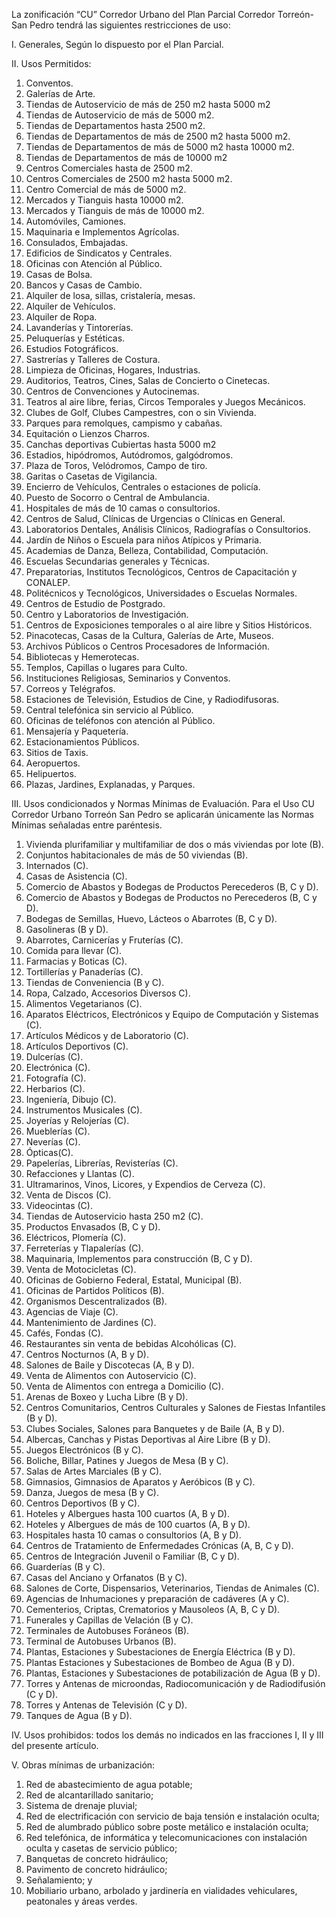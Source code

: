 
La zonificación “CU” Corredor Urbano del Plan Parcial Corredor Torreón-San Pedro tendrá las siguientes restricciones de uso:

I. Generales, Según lo dispuesto por el Plan Parcial.

II. Usos Permitidos:

1. Conventos.
2. Galerías de Arte.
3. Tiendas de Autoservicio de más de 250 m2 hasta 5000 m2
4. Tiendas de Autoservicio de más de 5000 m2.
5. Tiendas de Departamentos hasta 2500 m2.
6. Tiendas de Departamentos de más de 2500 m2 hasta 5000 m2.
7. Tiendas de Departamentos de más de 5000 m2 hasta 10000 m2.
8. Tiendas de Departamentos de más de 10000 m2
9. Centros Comerciales hasta de 2500 m2.
10. Centros Comerciales de 2500 m2 hasta 5000 m2.
11. Centro Comercial de más de 5000 m2.
12. Mercados y Tianguis hasta 10000 m2.
13. Mercados y Tianguis de más de 10000 m2.
14. Automóviles, Camiones.
15. Maquinaria e Implementos Agrícolas.
16. Consulados, Embajadas.
17. Edificios de Sindicatos y Centrales.
18. Oficinas con Atención al Público.
19. Casas de Bolsa.
20. Bancos y Casas de Cambio.
21. Alquiler de losa, sillas, cristalería, mesas.
22. Alquiler de Vehículos.
23. Alquiler de Ropa.
24. Lavanderías y Tintorerías.
25. Peluquerías y Estéticas.
26. Estudios Fotográficos.
27. Sastrerías y Talleres de Costura.
28. Limpieza de Oficinas, Hogares, Industrias.
29. Auditorios, Teatros, Cines, Salas de Concierto o Cinetecas.
30. Centros de Convenciones y Autocinemas.
31. Teatros al aire libre, ferias, Circos Temporales y Juegos Mecánicos.
32. Clubes de Golf, Clubes Campestres, con o sin Vivienda.
33. Parques para remolques, campismo y cabañas.
34. Equitación o Lienzos Charros.
35. Canchas deportivas Cubiertas hasta 5000 m2
36. Estadios, hipódromos, Autódromos, galgódromos.
37. Plaza de Toros, Velódromos, Campo de tiro.
38. Garitas o Casetas de Vigilancia.
39. Encierro de Vehículos, Centrales o estaciones de policía.
40. Puesto de Socorro o Central de Ambulancia.
41. Hospitales de más de 10 camas o consultorios.
42. Centros de Salud, Clínicas de Urgencias o Clínicas en General.
43. Laboratorios Dentales, Análisis Clínicos, Radiografías o Consultorios.
44. Jardín de Niños o Escuela para niños Atípicos y Primaria.
45. Academias de Danza, Belleza, Contabilidad, Computación.
46. Escuelas Secundarias generales y Técnicas.
47. Preparatorias, Institutos Tecnológicos, Centros de Capacitación y CONALEP.
48. Politécnicos y Tecnológicos, Universidades o Escuelas Normales.
49. Centros de Estudio de Postgrado.
50. Centro y Laboratorios de Investigación.
51. Centros de Exposiciones temporales o al aire libre y Sitios Históricos.
52. Pinacotecas, Casas de la Cultura, Galerías de Arte, Museos.
53. Archivos Públicos o Centros Procesadores de Información.
54. Bibliotecas y Hemerotecas.
55. Templos, Capillas o lugares para Culto.
56. Instituciones Religiosas, Seminarios y Conventos.
57. Correos y Telégrafos.
58. Estaciones de Televisión, Estudios de Cine, y Radiodifusoras.
59. Central telefónica sin servicio al Público.
60. Oficinas de teléfonos con atención al Público.
61. Mensajería y Paquetería.
62. Estacionamientos Públicos.
63. Sitios de Taxis.
64. Aeropuertos.
65. Helipuertos.
66. Plazas, Jardines, Explanadas, y Parques.

III. Usos condicionados y Normas Mínimas de Evaluación. Para el Uso CU Corredor Urbano Torreón San Pedro se aplicarán únicamente las Normas Mínimas señaladas entre paréntesis.

1. Vivienda plurifamiliar y multifamiliar de dos o más viviendas por lote (B).
2. Conjuntos habitacionales de más de 50 viviendas (B).
3. Internados (C).
4. Casas de Asistencia (C).
5. Comercio de Abastos y Bodegas de Productos Perecederos (B, C y D).
6. Comercio de Abastos y Bodegas de Productos no Perecederos (B, C y D).
7. Bodegas de Semillas, Huevo, Lácteos o Abarrotes (B, C y D).
8. Gasolineras (B y D).
9. Abarrotes, Carnicerías y Fruterías (C).
10. Comida para llevar (C).
11. Farmacias y Boticas (C).
12. Tortillerías y Panaderías (C).
13. Tiendas de Conveniencia (B y C).
14. Ropa, Calzado, Accesorios Diversos C).
15. Alimentos Vegetarianos (C).
16. Aparatos Eléctricos, Electrónicos y Equipo de Computación y Sistemas (C).
17. Artículos Médicos y de Laboratorio (C).
18. Artículos Deportivos (C).
19. Dulcerías (C).
20. Electrónica (C).
21. Fotografía (C).
22. Herbarios (C).
23. Ingeniería, Dibujo (C).
24. Instrumentos Musicales (C).
25. Joyerías y Relojerías (C).
26. Mueblerías (C).
27. Neverías (C).
28. Ópticas(C).
29. Papelerías, Librerías, Revisterías (C).
30. Refacciones y Llantas (C).
31. Ultramarinos, Vinos, Licores, y Expendios de Cerveza (C).
32. Venta de Discos (C).
33. Videocintas (C).
34. Tiendas de Autoservicio hasta 250 m2 (C).
35. Productos Envasados (B, C y D).
36. Eléctricos, Plomería (C).
37. Ferreterías y Tlapalerías (C).
38. Maquinaria, Implementos para construcción (B, C y D).
39. Venta de Motocicletas (C).
40. Oficinas de Gobierno Federal, Estatal, Municipal (B).
41. Oficinas de Partidos Políticos (B).
42. Organismos Descentralizados (B).
43. Agencias de Viaje (C).
44. Mantenimiento de Jardines (C).
45. Cafés, Fondas (C).
46. Restaurantes sin venta de bebidas Alcohólicas (C).
47. Centros Nocturnos (A, B y D).
48. Salones de Baile y Discotecas (A, B y D).
49. Venta de Alimentos con Autoservicio (C).
50. Venta de Alimentos con entrega a Domicilio (C).
51. Arenas de Boxeo y Lucha Libre (B y D).
52. Centros Comunitarios, Centros Culturales y Salones de Fiestas Infantiles (B y D).
53. Clubes Sociales, Salones para Banquetes y de Baile (A, B y D).
54. Albercas, Canchas y Pistas Deportivas al Aire Libre (B y D).
55. Juegos Electrónicos (B y C).
56. Boliche, Billar, Patines y Juegos de Mesa (B y C).
57. Salas de Artes Marciales (B y C).
58. Gimnasios, Gimnasios de Aparatos y Aeróbicos (B y C).
59. Danza, Juegos de mesa (B y C).
60. Centros Deportivos (B y C).
61. Hoteles y Albergues hasta 100 cuartos (A, B y D).
62. Hoteles y Albergues de más de 100 cuartos (A, B y D).
63. Hospitales hasta 10 camas o consultorios (A, B y D).
64. Centros de Tratamiento de Enfermedades Crónicas (A, B, C y D).
65. Centros de Integración Juvenil o Familiar (B, C y D).
66. Guarderías (B y C).
67. Casas del Anciano y Orfanatos (B y C).
68. Salones de Corte, Dispensarios, Veterinarios, Tiendas de Animales (C).
69. Agencias de Inhumaciones y preparación de cadáveres (A y C).
70. Cementerios, Criptas, Crematorios y Mausoleos (A, B, C y D).
71. Funerales y Capillas de Velación (B y C).
72. Terminales de Autobuses Foráneos (B).
73. Terminal de Autobuses Urbanos (B).
74. Plantas, Estaciones y Subestaciones de Energía Eléctrica (B y D).
75. Plantas Estaciones y Subestaciones de Bombeo de Agua (B y D).
76. Plantas, Estaciones y Subestaciones de potabilización de Agua (B y D).
77. Torres y Antenas de microondas, Radiocomunicación y de Radiodifusión (C y D).
78. Torres y Antenas de Televisión (C y D).
79. Tanques de Agua (B y D).

IV. Usos prohibidos: todos los demás no indicados en las fracciones I, II y III del presente artículo.

V. Obras mínimas de urbanización:

1. Red de abastecimiento de agua potable;
2. Red de alcantarillado sanitario;
3. Sistema de drenaje pluvial;
4. Red de electrificación con servicio de baja tensión e instalación oculta;
5. Red de alumbrado público sobre poste metálico e instalación oculta;
6. Red telefónica, de informática y telecomunicaciones con instalación oculta y casetas de servicio público;
7. Banquetas de concreto hidráulico;
8. Pavimento de concreto hidráulico;
9. Señalamiento; y
10. Mobiliario urbano, arbolado y jardinería en vialidades vehiculares, peatonales y áreas verdes.
